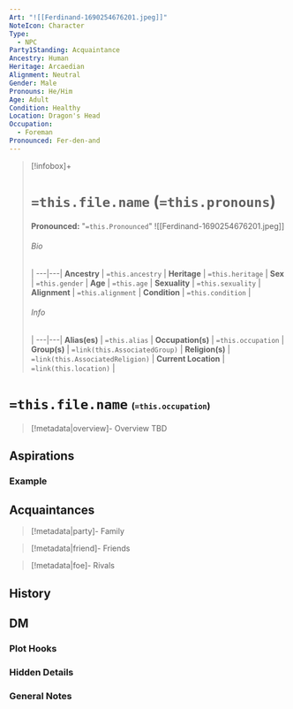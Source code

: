 ```yaml
---
Art: "![[Ferdinand-1690254676201.jpeg]]"
NoteIcon: Character
Type:
  - NPC
Party1Standing: Acquaintance
Ancestry: Human
Heritage: Arcaedian
Alignment: Neutral
Gender: Male
Pronouns: He/Him
Age: Adult
Condition: Healthy
Location: Dragon's Head
Occupation:
  - Foreman
Pronounced: Fer-den-and
---
```


> [!infobox]+
> # `=this.file.name` (`=this.pronouns`)
> **Pronounced:**  "`=this.Pronounced`"
> ![[Ferdinand-1690254676201.jpeg]]
> ###### Bio
>  |
> ---|---|
> **Ancestry** | `=this.ancestry` |
> **Heritage** | `=this.heritage` |
> **Sex** | `=this.gender` |
> **Age** | `=this.age` |
> **Sexuality** | `=this.sexuality` |
> **Alignment** | `=this.alignment` |
> **Condition** | `=this.condition` |
> ###### Info
>  |
> ---|---|
> **Alias(es)** | `=this.alias` |
> **Occupation(s)** | `=this.occupation` |
> **Group(s)** | `=link(this.AssociatedGroup)` |
> **Religion(s)** | `=link(this.AssociatedReligion)` |
> **Current Location** | `=link(this.location)` |

# **`=this.file.name`** <span style="font-size: medium">(`=this.occupation`)</span>
> [!metadata|overview]- Overview 
> TBD

## Aspirations
### Example


## Acquaintances
> [!metadata|party]- Family
> 

> [!metadata|friend]- Friends
> 

> [!metadata|foe]- Rivals
> 


## History


## DM
### Plot Hooks


### Hidden Details


### General Notes

